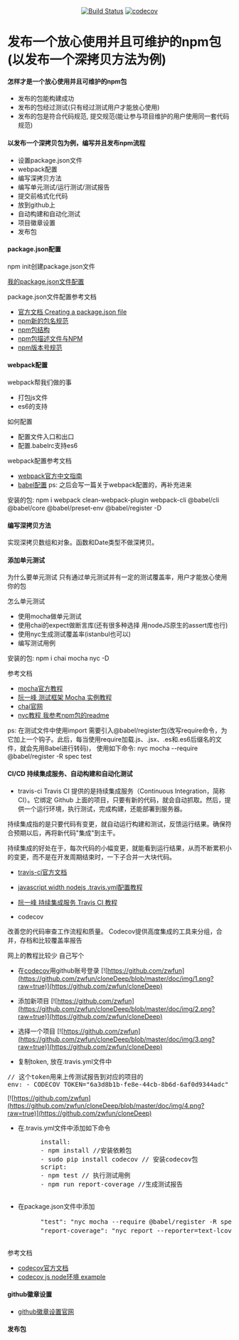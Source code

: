 

<div align="center">

[![Build Status](https://travis-ci.org/zwfun/cloneDeep.svg?branch=master)](https://travis-ci.org/zwfun/cloneDeep) [![codecov](https://codecov.io/gh/zwfun/cloneDeep/branch/master/graph/badge.svg)](https://codecov.io/gh/zwfun/cloneDeep)

</div>

# 发布一个放心使用并且可维护的npm包(以发布一个深拷贝方法为例)

#### 怎样才是一个放心使用并且可维护的npm包
- 发布的包能构建成功
- 发布的包经过测试(只有经过测试用户才能放心使用)
- 发布的包是符合代码规范, 提交规范(能让参与项目维护的用户使用同一套代码规范)

#### 以发布一个深拷贝包为例，编写并且发布npm流程
- 设置package.json文件
- webpack配置
- 编写深拷贝方法
- 编写单元测试/运行测试/测试报告
- 提交前格式化代码
- 放到github上
- 自动构建和自动化测试
- 项目徽章设置
- 发布包

#### package.json配置

npm init创建package.json文件

[我的package.json文件配置](https://github.com/zwfun/cloneDeep/blob/master/package.json)

package.json文件配置参考文档
- [官方文档 Creating a package.json file](https://docs.npmjs.com/creating-a-package-json-file)
- [npm新的包名规范](https://www.jianshu.com/p/7dc0083f30a6)
- [npm包结构](https://www.kancloud.cn/simon_chang/srqcnodejs/200134)
- [npm包描述文件与NPM](https://www.kancloud.cn/simon_chang/srqcnodejs/200135)
- [npm版本号规范](https://semver.org/lang/zh-CN/)

#### webpack配置
webpack帮我们做的事
- 打包js文件
- es6的支持

如何配置
- 配置文件入口和出口
- 配置.babelrc支持es6

webpack配置参考文档
- [webpack官方中文指南](https://webpack.docschina.org/guides/)
- [babel配置](https://babeljs.io/setup#installation)
ps: 之后会写一篇关于webpack配置的，再补充进来

安装的包: npm i webpack clean-webpack-plugin webpack-cli @babel/cli @babel/core @babel/preset-env @babel/register -D

#### 编写深拷贝方法
实现深拷贝数组和对象。函数和Date类型不做深拷贝。

#### 添加单元测试
为什么要单元测试
    只有通过单元测试并有一定的测试覆盖率，用户才能放心使用你的包

怎么单元测试
- 使用mocha做单元测试
- 使用chai的expect做断言库(还有很多种选择 用nodeJS原生的assert库也行)
- 使用nyc生成测试覆盖率(istanbul也可以)
- 编写测试用例

安装的包: npm i chai mocha nyc  -D

参考文档
- [mocha官方教程](https://mochajs.org/)
- [阮一峰 测试框架 Mocha 实例教程](http://www.ruanyifeng.com/blog/2015/12/a-mocha-tutorial-of-examples.html)
- [chai官网](https://www.chaijs.com/guide/styles/#expect)
- [nyc教程 我参考npm包的readme](https://www.npmjs.com/package/nyc)

ps: 在测试文件中使用import 需要引入@babel/register包(改写require命令，为它加上一个钩子。此后，每当使用require加载.js、.jsx、.es和.es6后缀名的文件，就会先用Babel进行转码)， 使用如下命令: nyc mocha --require @babel/register -R spec test

#### CI/CD 持续集成服务、自动构建和自动化测试
- travis-ci
Travis CI 提供的是持续集成服务（Continuous Integration，简称 CI）。它绑定 Github 上面的项目，只要有新的代码，就会自动抓取。然后，提供一个运行环境，执行测试，完成构建，还能部署到服务器。

持续集成指的是只要代码有变更，就自动运行构建和测试，反馈运行结果。确保符合预期以后，再将新代码"集成"到主干。

持续集成的好处在于，每次代码的小幅变更，就能看到运行结果，从而不断累积小的变更，而不是在开发周期结束时，一下子合并一大块代码。

- [travis-ci官方文档](https://docs.travis-ci.com/)
- [javascript width nodejs  .travis.yml配置教程](https://docs.travis-ci.com/user/languages/javascript-with-nodejs/)
- [阮一峰 持续集成服务 Travis CI 教程](http://www.ruanyifeng.com/blog/2017/12/travis_ci_tutorial.html)

- codecov

改善您的代码审查工作流程和质量。 Codecov提供高度集成的工具来分组，合并，存档和比较覆盖率报告

网上的教程比较少 自己写个
- 在[codecov](https://codecov.io/)用github账号登录
[![https://github.com/zwfun](https://github.com/zwfun/cloneDeep/blob/master/doc/img/1.png?raw=true)](https://github.com/zwfun/cloneDeep)

- 添加新项目
[![https://github.com/zwfun](https://github.com/zwfun/cloneDeep/blob/master/doc/img/2.png?raw=true)](https://github.com/zwfun/cloneDeep)
- 选择一个项目
[![https://github.com/zwfun](https://github.com/zwfun/cloneDeep/blob/master/doc/img/3.png?raw=true)](https://github.com/zwfun/cloneDeep)
- 复制token, 放在.travis.yml文件中
<pre>
// 这个token用来上传测试报告到对应的项目的
env: - CODECOV_TOKEN="6a3d8b1b-fe8e-44cb-8b6d-6af0d9344adc" 
</pre>
[![https://github.com/zwfun](https://github.com/zwfun/cloneDeep/blob/master/doc/img/4.png?raw=true)](https://github.com/zwfun/cloneDeep)


- 在.travis.yml文件中添加如下命令
    <pre>
        install:
        - npm install //安装依赖包
        - sudo pip install codecov // 安装codecov包
        script:
        - npm test // 执行测试用例
        - npm run report-coverage //生成测试报告
    </pre>
- 在package.json文件中添加
    <pre>
        "test": "nyc mocha --require @babel/register -R spec test", // 执行测试用例
        "report-coverage": "nyc report --reporter=text-lcov > coverage.lcov && codecov" // 上传测试报告
    </pre>
    
参考文档
- [codecov官方文档](https://docs.codecov.io/docs)
- [codecov js node环境 example](https://github.com/codecov/example-node)

#### github徽章设置
- [github徽章设置官网](https://shields.io/)

#### 发布包




